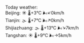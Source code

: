 Today weather:  
Beijing: ☀️ 🌡️+3°C 🌬️↙0km/h  
Tianjin: 🌫  🌡️+7°C 🌬️↗0km/h  
Shijiazhuang: 🌫  🌡️+13°C 🌬️↘7km/h  
Tangshan: ☀️ 🌡️+9°C 🌬️→5km/h  
